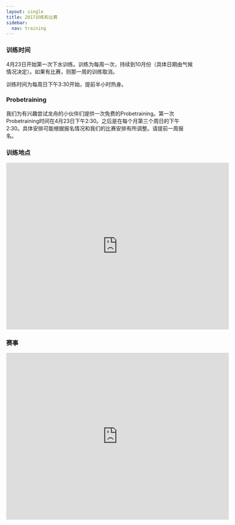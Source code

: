 ```yaml
---
layout: single
title: 2017训练和比赛
sidebar:
  nav: training
---
```



### 训练时间

4月23日开始第一次下水训练。训练为每周一次，持续到10月份（具体日期由气候情况决定）。如果有比赛，则那一周的训练取消。

训练时间为每周日下午3:30开始，提前半小时热身。

### Probetraining

我们为有兴趣尝试龙舟的小伙伴们提供一次免费的Probetraining。第一次Probetraining时间在4月23日下午2:30。之后是在每个月第三个周日的下午2:30。具体安排可能根据报名情况和我们的比赛安排有所调整。请提前一周报名。

### 训练地点

<p><iframe style="border: 0;" src="https://www.google.com/maps/embed?pb=!1m18!1m12!1m3!1d5118.440733129304!2d8.664688772971859!3d50.100882124022974!2m3!1f0!2f0!3f0!3m2!1i1024!2i768!4f13.1!3m3!1m2!1s0x47bd0c06c771f1d7%3A0xba8542503b7ecfc0!2sSchaumainkai+90%2C+60596+Frankfurt+am+Main!5e0!3m2!1sen!2sde!4v1488739824746" width="600" height="450" frameborder="0" allowfullscreen=""></iframe></p>


### 赛事

<p><iframe style="border: 0;" src="https://calendar.google.com/calendar/embed?src=mainloong.council%40gmail.com&amp;ctz=Europe/Berlin" width="600" height="450" frameborder="0" scrolling="no"></iframe></p>
